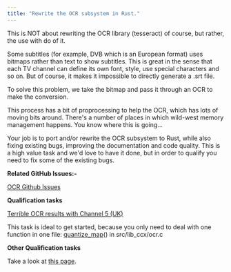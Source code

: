 ```yaml
---
title: "Rewrite the OCR subsystem in Rust."
---
```


This is NOT about rewriting the OCR library (tesseract) of course, but
rather, the use with do of it.

Some subtitles (for example, DVB which is an European format) uses
bitmaps rather than text to show subtitles. This is great in the sense
that each TV channel can define its own font, style, use special
characters and so on. But of course, it makes it impossible to directly
generate a .srt file.

To solve this problem, we take the bitmap and pass it through an OCR to
make the conversion.

This process has a bit of proprocessing to help the OCR, which has lots
of moving bits around. There's a number of places in which wild-west
memory management happens. You know where this is going...

Your job is to port and/or rewrite the OCR subsystem to Rust, while also 
fixing existing bugs, improving the documentation and code quality. 
This is a high value task and we'd love to have it done, but in order to 
qualify you need to fix some of the existing bugs.

**Related GitHub Issues:-** 

[OCR Github Issues](https://github.com/CCExtractor/ccextractor/issues?q=is%3Aopen+is%3Aissue+label%3AOCR+)

 **Qualification tasks**

[Terrible OCR results with Channel 5
(UK)](https://github.com/CCExtractor/ccextractor/issues/929)

This task is ideal to get started, because you only need to deal with
one function in one file:
[quantize\_map](https://github.com/CCExtractor/ccextractor/blob/master/src/lib_ccx/ocr.c)()
in src/lib\_ccx/ocr.c

**Other Qualification tasks**

Take a look at [this page](/public/gsoc/takehome).
